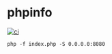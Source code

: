# phpinfo
[![ci](https://github.com/TINESS314/santander-phpinfo/actions/workflows/ci.yaml/badge.svg)](https://github.com/TINESS314/santander-phpinfo/actions/workflows/ci.yaml)

```
php -f index.php -S 0.0.0.0:8080
```
